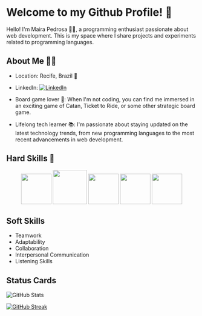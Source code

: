 # Welcome to my Github Profile! 👋

Hello! I'm Maira Pedrosa 👩‍💻, a programming enthusiast passionate about web development. This is my space where I share projects and experiments related to programming languages.

## About Me 🙋‍♀️

- Location: Recife, Brazil 🌴
- LinkedIn: [![LinkedIn](https://img.shields.io/badge/-LinkedIn-0077B5?style=flat-square&logo=linkedin&logoColor=white)](https://www.linkedin.com/in/ma%C3%ADra-pedrosa-17b946200/)

- Board game lover 🎲: When I'm not coding, you can find me immersed in an exciting game of Catan, Ticket to Ride, or some other strategic board game.

- Lifelong tech learner 📚: I'm passionate about staying updated on the latest technology trends, from new programming languages to the most recent advancements in web development.

## Hard Skills 🚀 

<p align="center">
  <img src="https://cdn.jsdelivr.net/gh/devicons/devicon/icons/html5/html5-original.svg"  width="80">
  <img src="https://cdn.jsdelivr.net/gh/devicons/devicon/icons/css3/css3-original-wordmark.svg" width="90">
 <img src="https://cdn.jsdelivr.net/gh/devicons/devicon/icons/javascript/javascript-original.svg"  width="80">  
  <img src="https://cdn.jsdelivr.net/gh/devicons/devicon/icons/angularjs/angularjs-plain.svg" width="80">
  <img src="https://user-images.githubusercontent.com/25181517/192149581-88194d20-1a37-4be8-8801-5dc0017ffbbe.png" width="80">
</p>

## Soft Skills

- Teamwork
- Adaptability
- Collaboration
- Interpersonal Communication
- Listening Skills

## Status Cards
   ![GitHub Stats](https://github-readme-stats.vercel.app/api?username=maira&theme=transparent&bg_color=000&border_color=30A3DC&show_icons=true&icon_color=30A3DC&title_color=E94D5F&text_color=FFF)

[![GitHub Streak](https://streak-stats.demolab.com/?user=SEUUSERNAME&theme=bear&background=000&border=30A3DC&dates=FFF)](https://git.io/streak-stats)

